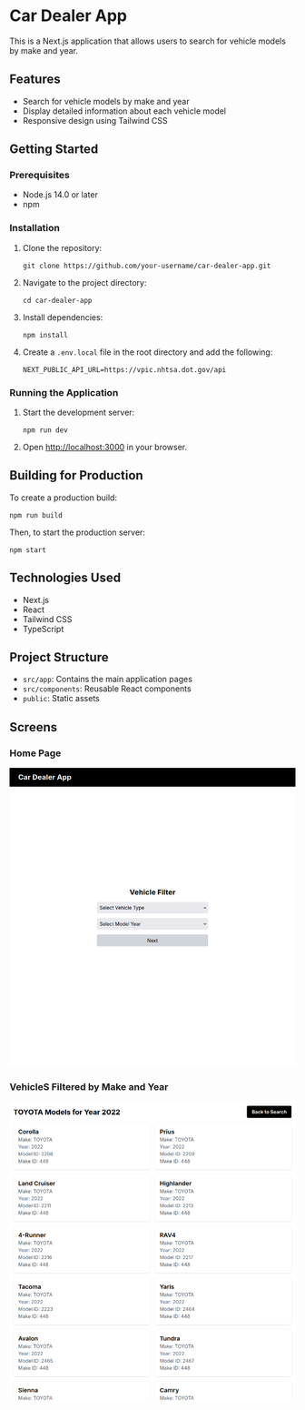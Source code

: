 # Car Dealer App

This is a Next.js application that allows users to search for vehicle models by make and year.

## Features

- Search for vehicle models by make and year
- Display detailed information about each vehicle model
- Responsive design using Tailwind CSS

## Getting Started

### Prerequisites

- Node.js 14.0 or later
- npm

### Installation

1. Clone the repository:
   ```
   git clone https://github.com/your-username/car-dealer-app.git
   ```

2. Navigate to the project directory:
   ```
   cd car-dealer-app
   ```

3. Install dependencies:
   ```
   npm install
   ```

4. Create a `.env.local` file in the root directory and add the following:
   ```
   NEXT_PUBLIC_API_URL=https://vpic.nhtsa.dot.gov/api
   ```

### Running the Application

1. Start the development server:
   ```
   npm run dev
   ```

2. Open [http://localhost:3000](http://localhost:3000) in your browser.

## Building for Production

To create a production build:

```
npm run build
```

Then, to start the production server:

```
npm start
```

## Technologies Used

- Next.js
- React
- Tailwind CSS
- TypeScript

## Project Structure

- `src/app`: Contains the main application pages
- `src/components`: Reusable React components
- `public`: Static assets

## Screens

### Home Page
![Car Dealer App main page](image-1.png)

### VehicleS Filtered by Make and Year
![Toyota Models for Year 2022](image.png)